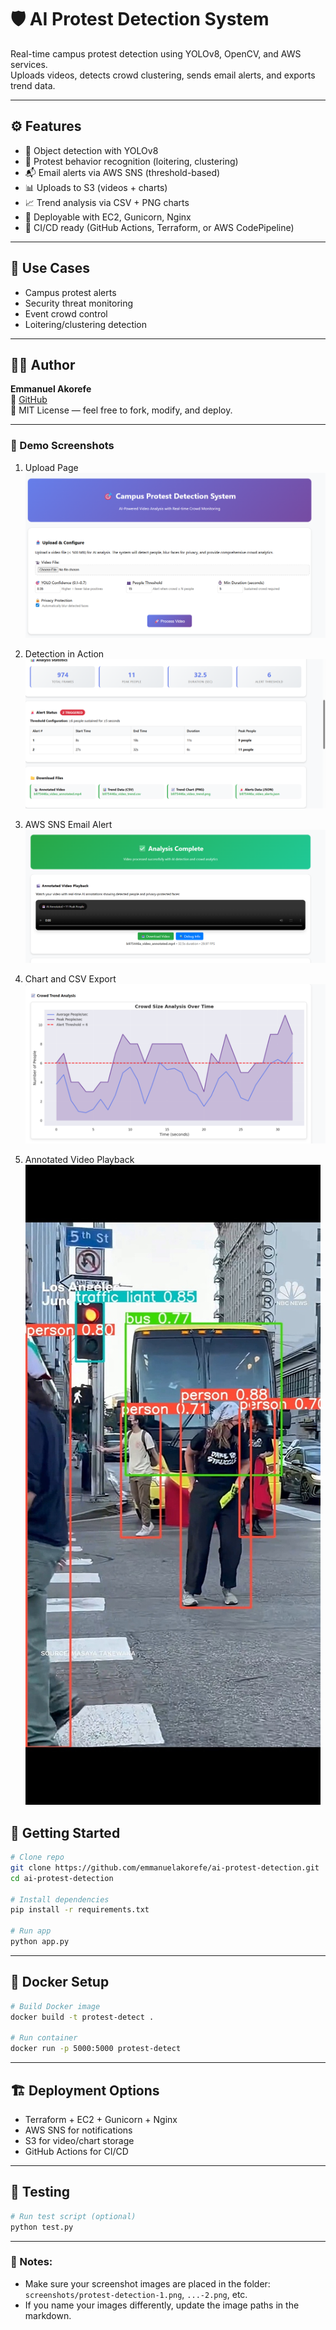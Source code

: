 # 🛡️ AI Protest Detection System

Real-time campus protest detection using YOLOv8, OpenCV, and AWS services.  
Uploads videos, detects crowd clustering, sends email alerts, and exports trend data.

---

## ⚙️ Features

- 🎯 Object detection with YOLOv8  
- 🧠 Protest behavior recognition (loitering, clustering)  
- 📬 Email alerts via AWS SNS (threshold-based)  
- 📊 Uploads to S3 (videos + charts)  
- 📈 Trend analysis via CSV + PNG charts  
- 🚀 Deployable with EC2, Gunicorn, Nginx  
- 🔁 CI/CD ready (GitHub Actions, Terraform, or AWS CodePipeline)

---

## 🧠 Use Cases

- Campus protest alerts  
- Security threat monitoring  
- Event crowd control  
- Loitering/clustering detection  

---

## 👨‍💻 Author

**Emmanuel Akorefe**  
📎 [GitHub](https://github.com/emmanuelakorefe)  
📜 MIT License — feel free to fork, modify, and deploy.

---

### 📸 Demo Screenshots

1. Upload Page  
   ![Upload](screenshots/protest-detection-1.png)

2. Detection in Action  
   ![Detection](screenshots/protest-detection-2.png)

3. AWS SNS Email Alert  
   ![Email](screenshots/protest-detection-3.png)

4. Chart and CSV Export  
   ![Data](screenshots/protest-detection-4.png)

5. Annotated Video Playback  
   ![Video](screenshots/protest-detection-5.jpg)  <!-- NOTE: .jpg not .png -->


## 🚀 Getting Started

```bash
# Clone repo
git clone https://github.com/emmanuelakorefe/ai-protest-detection.git
cd ai-protest-detection

# Install dependencies
pip install -r requirements.txt

# Run app
python app.py
```

---

## 🐳 Docker Setup

```bash
# Build Docker image
docker build -t protest-detect .

# Run container
docker run -p 5000:5000 protest-detect
```

---

## 🏗️ Deployment Options

- Terraform + EC2 + Gunicorn + Nginx  
- AWS SNS for notifications  
- S3 for video/chart storage  
- GitHub Actions for CI/CD  

---

## 🧪 Testing

```bash
# Run test script (optional)
python test.py
```

---

### 📝 Notes:
- Make sure your screenshot images are placed in the folder:  
  `screenshots/protest-detection-1.png`, `...-2.png`, etc.
- If you name your images differently, update the image paths in the markdown.
